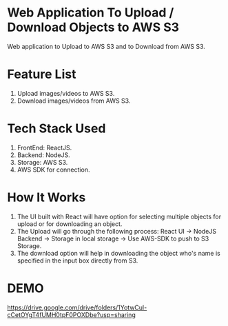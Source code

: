 # Web Application To Upload / Download Objects to AWS S3

Web application to Upload to AWS S3 and to Download from AWS S3.

# Feature List

1. Upload images/videos to AWS S3.
2. Download images/videos from AWS S3.

# Tech Stack Used

1. FrontEnd: ReactJS.
2. Backend: NodeJS.
3. Storage: AWS S3.
4. AWS SDK for connection.

# How It Works

1. The UI built with React will have option for selecting multiple objects for upload or for downloading an object.
2. The Upload will go through the following process:
   React UI -> NodeJS Backend -> Storage in local storage -> Use AWS-SDK to push to S3 Storage.
3. The download option will help in downloading the object who's name is specified in the input box directly from S3.

# DEMO

https://drive.google.com/drive/folders/1YotwCul-cCetOYgT4fUMH0tpF0POXDbe?usp=sharing
